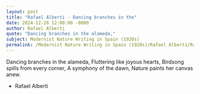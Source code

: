 ```yaml
---
layout: post
title: "Rafael Alberti - Dancing branches in the"
date: 2024-12-28 12:00:00 -0000
author: Rafael Alberti
quote: "Dancing branches in the alameda,"
subject: Modernist Nature Writing in Spain (1920s)
permalink: /Modernist Nature Writing in Spain (1920s)/Rafael Alberti/Rafael Alberti - Dancing branches in the
---
```


Dancing branches in the alameda,
Fluttering like joyous hearts,
Birdsong spills from every corner,
A symphony of the dawn,
Nature paints her canvas anew.

- Rafael Alberti
